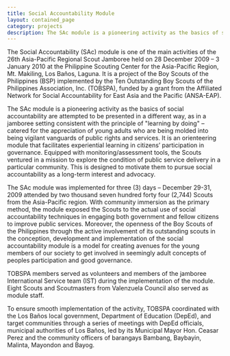 ```yaml
---
title: Social Accountability Module
layout: contained_page
category: projects
description: The SAc module is a pioneering activity as the basics of social accountability are attempted to be presented in a different way, as in a jamboree setting consistent with the principle of "learning by doing"
---
```


The Social Accountability (SAc) module is one of the main activities of the 26th Asia-Pacific Regional Scout Jamboree held on 28 December 2009 – 3 January 2010 at the Philippine Scouting Center for the Asia-Pacific Region, Mt. Makiling, Los Baños, Laguna.  It is a project of the Boy Scouts of the Philippines (BSP) implemented by the Ten Outstanding Boy Scouts of the Philippines Association, Inc. (TOBSPA), funded by a grant from the Affiliated Network for Social Accountability for East Asia and the Pacific (ANSA-EAP).

The SAc module is a pioneering activity as the basics of social accountability are attempted to be presented in a different way, as in a jamboree setting consistent with the principle of "learning by doing" – catered for the appreciation of young adults who are being molded into being vigilant vanguards of public rights and services.  It is an orienteering module that facilitates experiential learning in citizens’ participation in governance.  Equipped with monitoring/assessment tools, the Scouts ventured in a mission to explore the condition of public service delivery in a particular community.  This is designed to motivate them to pursue social accountability as a long-term interest and advocacy.

The SAc module was implemented for three (3) days – December 29-31, 2009 attended by two thousand seven hundred forty four (2,744) Scouts from the Asia-Pacific region.  With community immersion as the primary method, the module exposed the Scouts to the actual use of social accountability techniques in engaging both government and fellow citizens to improve public services.  Moreover, the openness of the Boy Scouts of the Philippines through the active involvement of its outstanding scouts in the conception, development and implementation of the social accountability module is a model for creating avenues for the young members of our society to get involved in seemingly adult concepts of peoples participation and good governance. 

TOBSPA members served as volunteers and members of the jamboree International Service team (IST) during the implementation of the module.  Eight Scouts and Scoutmasters from Valenzuela Council also served as module staff.

To ensure smooth implementation of the activity, TOBSPA coordinated with the Los Baños local government, Department of Education (DepEd), and target communities through a series of meetings with DepEd officials, municipal authorities of Los Baños, led by its Municipal Mayor Hon. Ceasar Perez and the community officers of barangays Bambang, Baybayin, Malinta, Mayondon and Bayog.